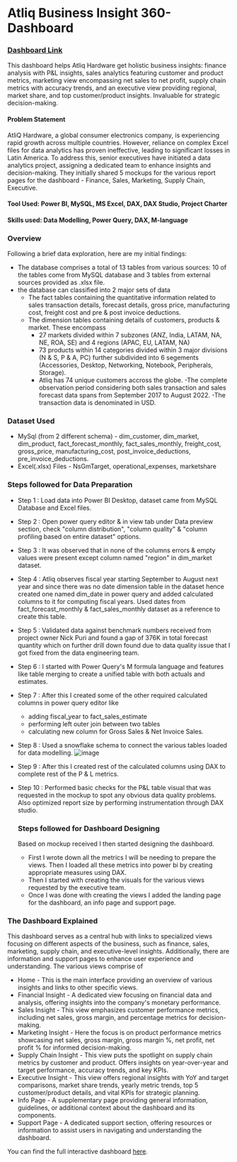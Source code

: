 # Atliq Business Insight 360-Dashboard

### [Dashboard Link](https://shorturl.at/alsyB)

This dashboard helps Atliq Hardware get holistic business insights: finance analysis with P&L insights, sales analytics featuring customer and product metrics, marketing view encompassing net sales to net profit, supply chain metrics with accuracy trends, and an executive view providing regional, market share, and top customer/product insights. Invaluable for strategic decision-making.

#### Problem Statement

AtliQ Hardware, a global consumer electronics company, is experiencing rapid growth across multiple countries. However, reliance on complex Excel files for data analytics has proven ineffective, leading to significant losses in Latin America. To address this, senior executives have initiated a data analytics project, assigning a dedicated team to enhance insights and decision-making. They initially shared 5 mockups for the various report pages for the dashboard - Finance, Sales, Marketing, Supply Chain, Executive.

#### Tool Used: Power BI, MySQL, MS Excel, DAX, DAX Studio, Project Charter
#### Skills used: Data Modelling, Power Query, DAX, M-language

### Overview

Following a brief data exploration, here are my initial findings:
   - The database comprises a total of 13 tables from various sources: 10 of the tables come from MySQL database and 3 tables from external sources provided as .xlsx file. 
   - the database can classified into 2 major sets of data
       - The fact tables containing the quantitative information related to sales transaction details, forecast details, gross price, manufacturing cost, freight cost and pre & post invoice deductions.
       - The dimension tables containing details of customers, products & market. These encompass
           - 27 markets divided within 7 subzones (ANZ, India, LATAM, NA, NE, ROA, SE) and 4 regions (APAC, EU, LATAM, NA)
           - 73 products within 14 categories divided within 3 major divisions (N & S, P & A, PC) further subdivided into 6 segements (Accessories, Desktop, Networking, Notebook, Peripherals, Storage).
           - Atliq has 74 unique customers accross the globe.
   -The complete observation period considering both sales transaction and sales forecast data spans from September 2017 to August 2022.
   -The transaction data is denominated in USD.

### Dataset Used

- MySql (from 2 different schema) - dim_customer, dim_market, dim_product, fact_forecast_monthly, fact_sales_monthly, freight_cost, gross_price, manufacturing_cost, post_invoice_deductions, pre_invoice_deductions.
- Excel(.xlsx) Files - NsGmTarget, operational_expenses, marketshare

### Steps followed for Data Preparation

- Step 1 : Load data into Power BI Desktop, dataset came from MySQL Database and Excel files.
- Step 2 : Open power query editor & in view tab under Data preview section, check "column distribution", "column quality" & "column profiling based on entire dataset" options.
- Step 3 : It was observed that in none of the columns errors & empty values were present except column named "region" in dim_market dataset.
- Step 4 : Atliq observes fiscal year starting September to August next year and since there was no date dimension table in the dataset hence created one named dim_date in power query and added calculated columns to it for computing fiscal years. Used dates from  fact_forecast_monthly & fact_sales_monthly dataset as a reference to create this table.
- Step 5 : Validated data against benchmark numbers received from project owner Nick Puri and found a gap of 376K in total forecast quantity which on further drill down found due to data quality issue that I got fixed from the data engineering team.
- Step 6 : I started with Power Query's M formula language and features like table merging to create a unified table with both actuals and estimates.
- Step 7 : After this I created some of the other required calculated columns in power query editor like
    - adding fiscal_year to fact_sales_estimate
    - performing left outer join between two tables
    - calculating new column for Gross Sales & Net Invoice Sales.
- Step 8 : Used a snowflake schema to connect the various tables loaded for data modelling.
 ![image](https://github.com/hem1507/PBI-Business-Insight-360-Dashboard/assets/147921071/c5f30d41-cbdf-42f6-a019-3c27fad4c2fe)
- Step 9 : After this I created rest of the calculated columns using DAX to complete rest of the P & L metrics.
- Step 10 : Performed basic checks for the P&L table visual that was requested in the mockup to spot any obvious data quality problems. Also optimized report size by performing instrumentation through DAX studio.

  ### Steps followed for Dashboard Designing
  
  Based on mockup received I then started designing the dashboard.
    - First I wrote down all the metrics I will be needing to prepare the views. Then I loaded all these metrics into power bi by creating appropriate measures using DAX.
    - Then I started with creating the visuals for the various views requested by the executive team.
    - Once I was done with creating the views I added the landing page for the dashboard, an info page and support page.
 
### The Dashboard Explained

This dashboard serves as a central hub with links to specialized views focusing on different aspects of the business, such as finance, sales, marketing, supply chain, and executive-level insights. Additionally, there are information and support pages to enhance user experience and understanding. The various views comprise of

  - Home - This is the main interface providing an overview of various insights and links to other specific views.
  - Financial Insight - A dedicated view focusing on financial data and analysis, offering insights into the company's monetary performance.
  - Sales Insight - This view emphasizes customer performance metrics, including net sales, gross margin, and percentage metrics for decision-making.
  - Marketing Insight - Here the focus is on product performance metrics showcasing net sales, gross margin, gross margin %, net profit, net profit % for informed decision-making.
  - Supply Chain Insight - This view puts the spotlight on supply chain metrics by customer and product. Offers insights on year-over-year and target performance, accuracy trends, and key KPIs.
  - Executive Insight - This view offers regional insights with YoY and target comparisons, market share trends, yearly metric trends, top 5 customer/product details, and vital KPIs for strategic planning.
  - Info Page - A supplementary page providing general information, guidelines, or additional context about the dashboard and its components.
  - Support Page - A dedicated support section, offering resources or information to assist users in navigating and understanding the dashboard.

You can find the full interactive dashboard [here](https://shorturl.at/alsyB).


